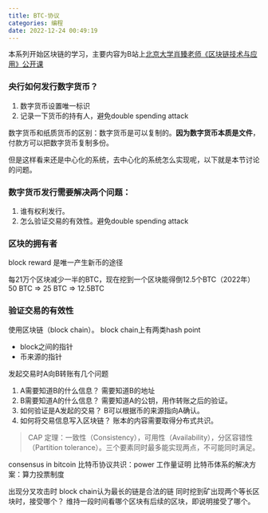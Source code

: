 ```yaml
---
title: BTC-协议
categories: 编程
date: 2022-12-24 00:49:19
---
```


本系列开始区块链的学习，主要内容为B站上[北京大学肖臻老师《区块链技术与应用》公开课](https://www.bilibili.com/video/BV1Vt411X7JF?p=1&vd_source=22653c02dfbe0c9c7bb4a200eb87fe4e)

### 央行如何发行数字货币？
1. 数字货币设置唯一标识
2. 记录一下货币的持有人，避免double spending attack

数字货币和纸质货币的区别：数字货币是可以复制的。**因为数字货币本质是文件**，付款方可以把数字货币复制多份。

但是这样看来还是中心化的系统，去中心化的系统怎么实现呢，以下就是本节讨论的问题。

### 数字货币发行需要解决两个问题：
1. 谁有权利发行。
2. 怎么验证交易的有效性。避免double spending attack

### 区块的拥有者

block reward 是唯一产生新币的途径

每21万个区块减少一半的BTC，现在挖到一个区块能得倒12.5个BTC（2022年）
50 BTC => 25 BTC => 12.5BTC


### 验证交易的有效性
使用区块链（block chain）。
block chain上有两类hash point
- block之间的指针
- 币来源的指针

发起交易时A向B转账有几个问题
1. A需要知道B的什么信息？ 需要知道B的地址
2. B需要知道A的什么信息？ 需要知道A的公钥，用作转账之后的验证。
3. 如何验证是A发起的交易？ B可以根据币的来源指向A确认。
4. 如何将交易信息写入区块链？ 账本的内容需要取得分布式共识。

> CAP 定理：一致性（Consistency），可用性（Availability），分区容错性（Partition tolerance）。三个要素同时最多能实现两点，不可能同时满足。

consensus in bitcoin 比特币协议共识：power 工作量证明
比特币体系的解决方案：算力投票制度

出现分叉攻击时 block chain认为最长的链是合法的链
同时挖到矿出现两个等长区块时，接受哪个？
维持一段时间看哪个区块有后续的区块，即说明接受了哪个。





